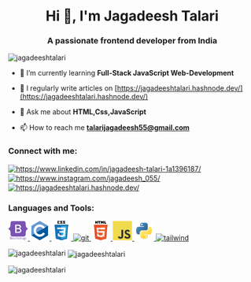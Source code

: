 <h1 align="center">Hi 👋, I'm Jagadeesh Talari</h1>
<h3 align="center">A passionate frontend developer from India</h3>

<p align="left"> <img src="https://komarev.com/ghpvc/?username=jagadeeshtalari&label=Profile%20views&color=0e75b6&style=flat" alt="jagadeeshtalari" /> </p>

- 🌱 I’m currently learning **Full-Stack JavaScript Web-Development**

- 📝 I regularly write articles on [https://jagadeeshtalari.hashnode.dev/](https://jagadeeshtalari.hashnode.dev/)

- 💬 Ask me about **HTML,Css,JavaScript**

- 📫 How to reach me **talarijagadeesh55@gmail.com**

<h3 align="left">Connect with me:</h3>
<p align="left">
<a href="https://linkedin.com/in/https://www.linkedin.com/in/jagadeesh-talari-1a1396187/" target="blank"><img align="center" src="https://raw.githubusercontent.com/rahuldkjain/github-profile-readme-generator/master/src/images/icons/Social/linked-in-alt.svg" alt="https://www.linkedin.com/in/jagadeesh-talari-1a1396187/" height="30" width="40" /></a>
<a href="https://instagram.com/https://www.instagram.com/jagadeesh_055/" target="blank"><img align="center" src="https://raw.githubusercontent.com/rahuldkjain/github-profile-readme-generator/master/src/images/icons/Social/instagram.svg" alt="https://www.instagram.com/jagadeesh_055/" height="30" width="40" /></a>
<a href="https://hashnode.com/https://jagadeeshtalari.hashnode.dev/" target="blank"><img align="center" src="https://raw.githubusercontent.com/rahuldkjain/github-profile-readme-generator/master/src/images/icons/Social/hashnode.svg" alt="https://jagadeeshtalari.hashnode.dev/" height="30" width="40" /></a>
</p>

<h3 align="left">Languages and Tools:</h3>
<p align="left"> <a href="https://getbootstrap.com" target="_blank" rel="noreferrer"> <img src="https://raw.githubusercontent.com/devicons/devicon/master/icons/bootstrap/bootstrap-plain-wordmark.svg" alt="bootstrap" width="40" height="40"/> </a> <a href="https://www.cprogramming.com/" target="_blank" rel="noreferrer"> <img src="https://raw.githubusercontent.com/devicons/devicon/master/icons/c/c-original.svg" alt="c" width="40" height="40"/> </a> <a href="https://www.w3schools.com/css/" target="_blank" rel="noreferrer"> <img src="https://raw.githubusercontent.com/devicons/devicon/master/icons/css3/css3-original-wordmark.svg" alt="css3" width="40" height="40"/> </a> <a href="https://git-scm.com/" target="_blank" rel="noreferrer"> <img src="https://www.vectorlogo.zone/logos/git-scm/git-scm-icon.svg" alt="git" width="40" height="40"/> </a> <a href="https://www.w3.org/html/" target="_blank" rel="noreferrer"> <img src="https://raw.githubusercontent.com/devicons/devicon/master/icons/html5/html5-original-wordmark.svg" alt="html5" width="40" height="40"/> </a> <a href="https://developer.mozilla.org/en-US/docs/Web/JavaScript" target="_blank" rel="noreferrer"> <img src="https://raw.githubusercontent.com/devicons/devicon/master/icons/javascript/javascript-original.svg" alt="javascript" width="40" height="40"/> </a> <a href="https://www.python.org" target="_blank" rel="noreferrer"> <img src="https://raw.githubusercontent.com/devicons/devicon/master/icons/python/python-original.svg" alt="python" width="40" height="40"/> </a> <a href="https://tailwindcss.com/" target="_blank" rel="noreferrer"> <img src="https://www.vectorlogo.zone/logos/tailwindcss/tailwindcss-icon.svg" alt="tailwind" width="40" height="40"/> </a> </p>

<p><img align="left" src="https://github-readme-stats.vercel.app/api/top-langs?username=jagadeeshtalari&show_icons=true&locale=en&layout=compact" alt="jagadeeshtalari" /></p>

<p>&nbsp;<img align="center" src="https://github-readme-stats.vercel.app/api?username=jagadeeshtalari&show_icons=true&locale=en" alt="jagadeeshtalari" /></p>

<p><img align="center" src="https://github-readme-streak-stats.herokuapp.com/?user=jagadeeshtalari&" alt="jagadeeshtalari" /></p>



<!---
JagadeeshTalari/JagadeeshTalari is a ✨ special ✨ repository because its `README.md` (this file) appears on your GitHub profile.
You can click the Preview link to take a look at your changes.
--->

